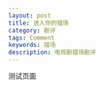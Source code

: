 ```yaml
---
layout: post
title: 进入你的猎场
category: 剧评
tags: Comment
keywords: 猎场
description: 电视剧猎场剧评
---
```


测试页面